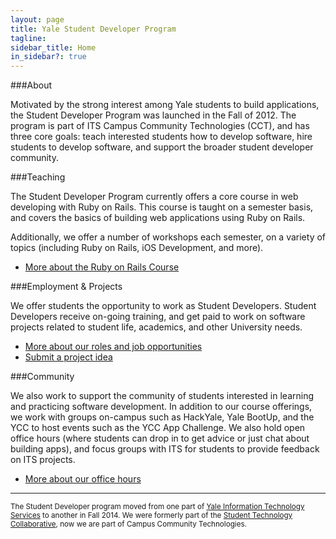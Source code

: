 ```yaml
---
layout: page
title: Yale Student Developer Program
tagline:
sidebar_title: Home
in_sidebar?: true
---
```


###About

Motivated by the strong interest among Yale students to build applications, the
Student Developer Program was launched in the Fall of 2012. The program is part
of ITS Campus Community Technologies (CCT), and has three core goals: teach
interested students how to develop software, hire students to develop software,
and support the broader student developer community.

###Teaching

The Student Developer Program currently offers a core course in web developing
with Ruby on Rails. This course is taught on a semester basis, and covers the
basics of building web applications using Ruby on Rails.

Additionally, we offer a number of workshops each semester, on a variety of
topics (including Ruby on Rails, iOS Development, and more).

- [More about the Ruby on Rails Course](http://its.yale.edu/centers/student-technology-collaborative/stc-web-development-course)

###Employment & Projects

We offer students the opportunity to work as Student Developers. Student
Developers receive on-going training, and get paid to work on software projects
related to student life, academics, and other University needs.

- [More about our roles and job opportunities](/jobs/index.html)
- [Submit a project idea](http://its.yale.edu/centers/student-technology-collaborative/student-developer-projects-and-project-proposals)

###Community

We also work to support the community of students interested in learning and
practicing software development. In addition to our course offerings, we work
with groups on-campus such as HackYale, Yale BootUp, and the YCC to host events
such as the YCC App Challenge. We also hold open office hours (where students
can drop in to get advice or just chat about building apps), and focus groups
with ITS for students to provide feedback on ITS projects.

- [More about our office hours](http://its.yale.edu/centers/student-technology-collaborative/student-developer-program)

-----

<small>The Student Developer program moved from one part of
[Yale Information Technology Services](http://its.yale.edu/) to another in Fall
2014. We were formerly part of the [Student Technology Collaborative](http://www.yale.edu/stc), now we are
part of Campus Community Technologies.</small>
